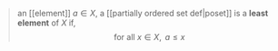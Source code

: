 >an [[element]] $a\in X$, a [[partially ordered set def|poset]] is a **least element** of $X$ if, $$\text{for all }x\in X , \text{ } a \leq x$$
